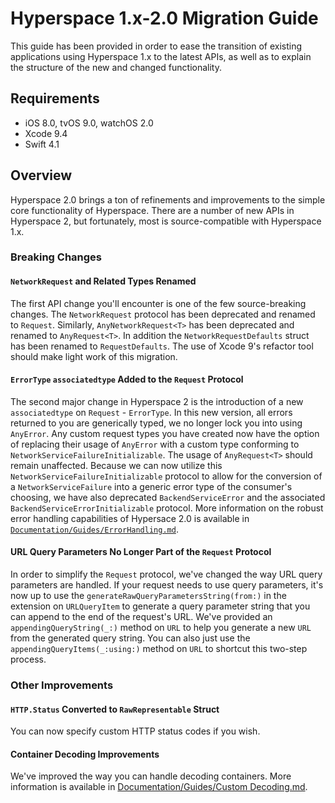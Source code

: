 # Hyperspace 1.x-2.0 Migration Guide

This guide has been provided in order to ease the transition of existing applications using Hyperspace 1.x to the latest APIs, as well as to explain the structure of the new and changed functionality.

## Requirements

- iOS 8.0, tvOS 9.0, watchOS 2.0
- Xcode 9.4
- Swift 4.1

## Overview

Hyperspace 2.0 brings a ton of refinements and improvements to the simple core functionality of Hyperspace. There are a number of new APIs in Hyperspace 2, but fortunately, most is source-compatible with Hyperspace 1.x.

### Breaking Changes

#### `NetworkRequest` and Related Types Renamed

The first API change you'll encounter is one of the few source-breaking changes. The `NetworkRequest` protocol has been deprecated and renamed to `Request`. Similarly, `AnyNetworkRequest<T>` has been deprecated and renamed to `AnyRequest<T>`. In addition the `NetworkRequestDefaults` struct has been renamed to `RequestDefaults`. The use of Xcode 9's refactor tool should make light work of this migration.

#### `ErrorType` `associatedtype` Added to the `Request` Protocol

The second major change in Hyperspace 2 is the introduction of a new `associatedtype` on `Request` - `ErrorType`. In this new version, all errors returned to you are generically typed, we no longer lock you into using `AnyError`. Any custom request types you have created now have the option of replacing their usage of `AnyError` with a custom type conforming to `NetworkServiceFailureInitializable`. The usage of `AnyRequest<T>` should remain unaffected. Because we can now utilize this `NetworkServiceFailureInitializable` protocol to allow for the conversion of a `NetworkServiceFailure` into a generic error type of the consumer's choosing, we have also deprecated `BackendServiceError` and the associated `BackendServiceErrorInitializable` protocol. More information on the robust error handling capabilities of Hypersace 2.0 is available in [`Documentation/Guides/ErrorHandling.md`](../Guides/ErrorHandling.md).

#### URL Query Parameters No Longer Part of the `Request` Protocol

In order to simplify the `Request` protocol, we've changed the way URL query parameters are handled. If your request needs to use query parameters, it's now up to use the `generateRawQueryParametersString(from:)` in the extension on `URLQueryItem` to generate a query parameter string that you can append to the end of the request's URL. We've provided an `appendingQueryString(_:)` method on `URL` to help you generate a new `URL` from the generated query string. You can also just use the `appendingQueryItems(_:using:)` method on `URL` to shortcut this two-step process. 

### Other Improvements

#### `HTTP.Status` Converted to `RawRepresentable` Struct

You can now specify custom HTTP status codes if you wish.

#### Container Decoding Improvements

We've improved the way you can handle decoding containers. More information is available in [Documentation/Guides/Custom Decoding.md](../Guides/Custom%20Decoding.md).

